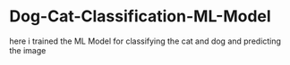 # Dog-Cat-Classification-ML-Model
here i trained the ML Model for classifying the cat and dog and predicting the image 
